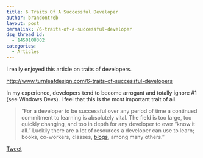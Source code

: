 ```yaml
---
title: 6 Traits Of A Successful Developer
author: brandontreb
layout: post
permalink: /6-traits-of-a-successful-developer
dsq_thread_id:
  - 1450108302
categories:
  - Articles
---
```

I really enjoyed this article on traits of developers.

<http://www.turnleafdesign.com/6-traits-of-successful-developers>

In my experience, developers tend to become arrogant and totally ignore #1 (see Windows Devs). I feel that this is the most important trait of all.

> &#8220;For a developer to be successful over any period of time a continued commitment to learning is absolutely vital. The field is too large, too quickly changing, and too in depth for any developer to ever &#8220;know it all.&#8221; Luckily there are a lot of resources a developer can use to learn; books, co-workers, classes, <a href="http://www.turnleafdesign.com/" target="_blank">blogs</a>, among many others.&#8221;

<div style="">
  <a href="http://twitter.com/share" class="twitter-share-button" data-count="horizontal" data-text="6 Traits Of A Successful Developer" data-url="http://brandontreb.com/6-traits-of-a-successful-developer"  data-via="brandontreb" data-related="brandontreb:">Tweet</a>
</div>